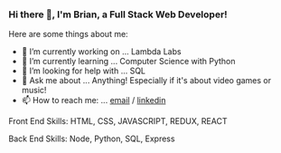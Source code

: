 ### Hi there 👋, I'm Brian, a Full Stack Web Developer!


Here are some things about me:

- 🔭 I’m currently working on ... Lambda Labs
- 🌱 I’m currently learning ... Computer Science with Python
- 🤔 I’m looking for help with ... SQL
- 💬 Ask me about ... Anything!  Especially if it's about video games or music!
- 📫 How to reach me: ... [email](b.choi562@gmail.com) / [linkedin](https://www.linkedin.com/in/brian-choi-220428106/)


Front End Skills:
HTML, CSS, JAVASCRIPT, REDUX, REACT

Back End Skills:
Node, Python, SQL, Express
